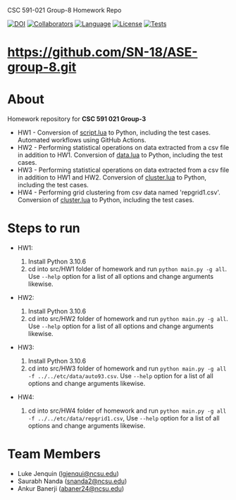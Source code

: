 CSC 591-021 Group-8 Homework Repo

[![DOI](https://zenodo.org/badge/590194021.svg)](https://zenodo.org/badge/latestdoi/590194021)
[![Collaborators](https://img.shields.io/badge/Collaborators-3-purple.svg?style=flat)](https://github.com/SN-18/ASE-group-8/graphs/contributors)
[![Language](https://img.shields.io/badge/Language-Python-orange.svg?style=flat)](https://github.com/SN-18/ASE-group-8/search?q=python)
[![License](https://img.shields.io/badge/License-MIT-blue.svg?style=flat)](https://github.com/SN-18/ASE-group-8/blob/main/LICENSE.md)
[![Tests](https://github.com/SN-18/ASE-group-8/actions/workflows/tests.yml/badge.svg)](https://github.com/SN-18/ASE-group-8/actions/workflows/tests.yml)

# https://github.com/SN-18/ASE-group-8.git
# About
Homework repository for **CSC 591 021 Group-3**<br/>
- HW1 - Conversion of <a href="https://github.com/timm/tested/blob/main/src/script.lua">script.lua</a> to Python, including the test cases. Automated workflows using GitHub Actions.
- HW2 - Performing statistical operations on data extracted from a csv file in addition to HW1. Conversion of <a href="https://github.com/timm/tested/blob/main/src/data.lua">data.lua</a> to Python, including the test cases.
- HW3 - Performing statistical operations on data extracted from a csv file in addition to HW1 and HW2. Conversion of <a href="https://github.com/timm/tested/blob/main/src/cluster.lua">cluster.lua</a> to Python, including the test cases.
- HW4 - Performing grid clustering from csv data named 'repgrid1.csv'. Conversion of <a href="https://github.com/timm/tested/blob/main/src/grid.lua">cluster.lua</a> to Python, including the test cases.

# Steps to run
- HW1:
  1. Install Python 3.10.6
  2. cd into src/HW1 folder of homework and run ```python main.py -g all```. Use ```--help``` option for a list of all options and change arguments likewise.
- HW2:
  1. Install Python 3.10.6
  2. cd into src/HW2 folder of homework and run ```python main.py -g all```. Use ```--help``` option for a list of all options and change arguments likewise.
  
- HW3:
  1. Install Python 3.10.6
  2. cd into src/HW3 folder of homework and run ```python main.py -g all -f ../../etc/data/auto93.csv```. Use ```--help``` option for a list of all options and change arguments likewise.

- HW4:
  1. cd into src/HW4 folder of homework and run ```python main.py -g all -f ../../etc/data/repgrid1.csv```, Use ```--help``` option for a list of all options and change arguments likewise.

# Team Members
 - Luke Jenquin (lgjenqui@ncsu.edu)
 - Saurabh Nanda (snanda2@ncsu.edu)
 - Ankur Banerji (abaner24@ncsu.edu)

